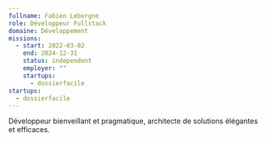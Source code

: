 ```yaml
---
fullname: Fabien Leborgne
role: Développeur Fullstack
domaine: Développement
missions:
  - start: 2022-03-02
    end: 2024-12-31
    status: independent
    employer: ""
    startups:
      - dossierfacile
startups:
  - dossierfacile
---
```


Développeur bienveillant et pragmatique, architecte de solutions élégantes et efficaces.
